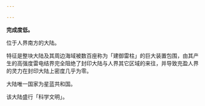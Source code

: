 ```yaml
---

---
```

**完成度低。**

位于人界南方的大陆。

特征是整块大陆及其周边海域被数百座称为「建御雷柱」的巨大装置包围，由其产生的高强度雷电结界完全阻绝了封印大陆与人界其它区域的来往，并导致充盈人界的灵力在封印大陆上密度几乎为零。

大陆唯一国家为星蓝共和国。

该大陆盛行「科学文明」。